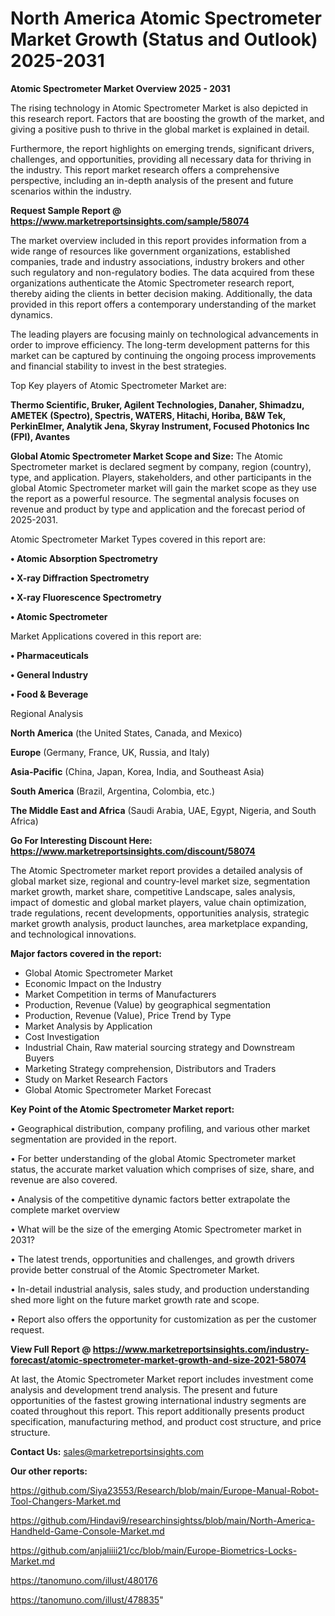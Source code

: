  # North America Atomic Spectrometer Market Growth (Status and Outlook) 2025-2031

<Strong> Atomic Spectrometer Market Overview 2025 - 2031</strong>

The rising technology in Atomic Spectrometer Market is also depicted in this research report. Factors that are boosting the growth of the market, and giving a positive push to thrive in the global market is explained in detail.

Furthermore, the report highlights on emerging trends, significant drivers, challenges, and opportunities, providing all necessary data for thriving in the industry. This report market research offers a comprehensive perspective, including an in-depth analysis of the present and future scenarios within the industry.

<strong>Request Sample Report @ <a href=https://www.marketreportsinsights.com/sample/58074>https://www.marketreportsinsights.com/sample/58074</a></strong>

The market overview included in this report provides information from a wide range of resources like government organizations, established companies, trade and industry associations, industry brokers and other such regulatory and non-regulatory bodies. The data acquired from these organizations authenticate the Atomic Spectrometer research report, thereby aiding the clients in better decision making. Additionally, the data provided in this report offers a contemporary understanding of the market dynamics.

The leading players are focusing mainly on technological advancements in order to improve efficiency. The long-term development patterns for this market can be captured by continuing the ongoing process improvements and financial stability to invest in the best strategies.

Top Key players of Atomic Spectrometer Market are:

<strong>Thermo Scientific, Bruker, Agilent Technologies, Danaher, Shimadzu, AMETEK (Spectro), Spectris, WATERS, Hitachi, Horiba, B&W Tek, PerkinElmer, Analytik Jena, Skyray Instrument, Focused Photonics Inc (FPI), Avantes</strong>

<strong><b>Global Atomic Spectrometer Market Scope and Size:</b></strong>
The Atomic Spectrometer market is declared segment by company, region (country), type, and application. Players, stakeholders, and other participants in the global Atomic Spectrometer market will gain the market scope as they use the report as a powerful resource. The segmental analysis focuses on revenue and product by type and application and the forecast period of 2025-2031.

Atomic Spectrometer Market Types covered in this report are:

<strong>• Atomic Absorption Spectrometry

• X-ray Diffraction Spectrometry

• X-ray Fluorescence Spectrometry

• Atomic Spectrometer</strong>

Market Applications covered in this report are:

<strong>• Pharmaceuticals

• General Industry

• Food & Beverage</strong> 

Regional Analysis

<strong>North America</strong> (the United States, Canada, and Mexico)

<strong>Europe</strong> (Germany, France, UK, Russia, and Italy)

<strong>Asia-Pacific</strong> (China, Japan, Korea, India, and Southeast Asia)

<strong>South America</strong> (Brazil, Argentina, Colombia, etc.)

<strong>The Middle East and Africa</strong> (Saudi Arabia, UAE, Egypt, Nigeria, and South Africa)

<strong>Go For Interesting Discount Here: <a href=https://www.marketreportsinsights.com/discount/58074>https://www.marketreportsinsights.com/discount/58074</a></strong>

The Atomic Spectrometer market report provides a detailed analysis of global market size, regional and country-level market size, segmentation market growth, market share, competitive Landscape, sales analysis, impact of domestic and global market players, value chain optimization, trade regulations, recent developments, opportunities analysis, strategic market growth analysis, product launches, area marketplace expanding, and technological innovations.

<strong><b>Major factors covered in the report:</b></strong>
<ul>
  <li>Global Atomic Spectrometer Market </li>
  <li>Economic Impact on the Industry</li>
  <li>Market Competition in terms of Manufacturers</li>
  <li>Production, Revenue (Value) by geographical segmentation</li>
  <li>Production, Revenue (Value), Price Trend by Type</li>
  <li>Market Analysis by Application</li>
  <li>Cost Investigation</li>
  <li>Industrial Chain, Raw material sourcing strategy and Downstream Buyers</li>
  <li>Marketing Strategy comprehension, Distributors and Traders</li>
  <li>Study on Market Research Factors</li>
  <li>Global Atomic Spectrometer Market Forecast</li>
</ul>

<strong><b>Key Point of the Atomic Spectrometer Market report:</b></strong>

• Geographical distribution, company profiling, and various other market segmentation are provided in the report.

• For better understanding of the global Atomic Spectrometer market status, the accurate market valuation which comprises of size, share, and revenue are also covered.

• Analysis of the competitive dynamic factors better extrapolate the complete market overview

• What will be the size of the emerging Atomic Spectrometer market in 2031?

• The latest trends, opportunities and challenges, and growth drivers provide better construal of the Atomic Spectrometer Market.

• In-detail industrial analysis, sales study, and production understanding shed more light on the future market growth rate and scope.

• Report also offers the opportunity for customization as per the customer request.

<strong><b>View Full Report @ <a href=https://www.marketreportsinsights.com/industry-forecast/atomic-spectrometer-market-growth-and-size-2021-58074>https://www.marketreportsinsights.com/industry-forecast/atomic-spectrometer-market-growth-and-size-2021-58074</a></b></strong>


At last, the Atomic Spectrometer Market report includes investment come analysis and development trend analysis. The present and future opportunities of the fastest growing international industry segments are coated throughout this report. This report additionally presents product specification, manufacturing method, and product cost structure, and price structure.

<strong>Contact Us:</strong>
sales@marketreportsinsights.com

<strong>Our other reports:</strong>

<a href=https://github.com/Siya23553/Research/blob/main/Europe-Manual-Robot-Tool-Changers-Market.md>https://github.com/Siya23553/Research/blob/main/Europe-Manual-Robot-Tool-Changers-Market.md</a>

<a href=https://github.com/Hindavi9/researchinsightss/blob/main/North-America-Handheld-Game-Console-Market.md>https://github.com/Hindavi9/researchinsightss/blob/main/North-America-Handheld-Game-Console-Market.md</a>

<a href=https://github.com/anjaliiii21/cc/blob/main/Europe-Biometrics-Locks-Market.md>https://github.com/anjaliiii21/cc/blob/main/Europe-Biometrics-Locks-Market.md</a>

<a href=https://tanomuno.com/illust/480176>https://tanomuno.com/illust/480176</a>

<a href=https://tanomuno.com/illust/478835>https://tanomuno.com/illust/478835</a>"
